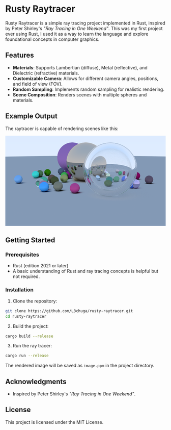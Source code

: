 # Rusty Raytracer

Rusty Raytracer is a simple ray tracing project implemented in Rust, inspired by Peter Shirley's *"Ray Tracing in One Weekend"*. This was my first project ever using Rust, I used it as a way to learn the language and explore foundational concepts in computer graphics.

## Features

- **Materials**: Supports Lambertian (diffuse), Metal (reflective), and Dielectric (refractive) materials.
- **Customizable Camera**: Allows for different camera angles, positions, and field of view (FOV).
- **Random Sampling**: Implements random sampling for realistic rendering.
- **Scene Composition**: Renders scenes with multiple spheres and materials.

## Example Output

The raytracer is capable of rendering scenes like this:

![Rusty Ray Tracer Output as png](https://github.com/L3chuga/rusty-raytracer/blob/master/example_rrt_render.png)

## Getting Started

### Prerequisites

- Rust (edition 2021 or later)
- A basic understanding of Rust and ray tracing concepts is helpful but not required.

### Installation

1. Clone the repository:
```bash
git clone https://github.com/L3chuga/rusty-raytracer.git
cd rusty-raytracer
```
2. Build the project:
```bash
cargo build --release
```
3. Run the ray tracer:
```bash
cargo run --release
```
The rendered image will be saved as `image.ppm` in the project directory.

## Acknowledgments

- Inspired by Peter Shirley's _"Ray Tracing in One Weekend"_.

## License

This project is licensed under the MIT License.
